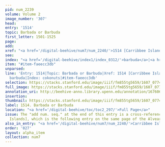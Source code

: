 ```yaml
---
pid: num_2239
volume: Volume 2
image_number: '307'
head:
entry: '1514'
topic: Barbada or Barbuda
first_letter: 1501-1525
page:
add:
xref: "<a href='/digital-beehive/num7/num_2240/'>1514 [Carribbee Islands]</a>"
see:
index: "<a href='/digital-beehive/index1/index_0312/'>barbuda</a>|<a href='/digital-beehive/index1/index_0745/'>cokonuts</a>"
item: "#item-faeecc3db"
unparsed:
line: 'Entry: 1514|Topic: Barbada or Barbuda|Xref: 1514 [Carribbee Islands]|Index:
  barbuda|Index: cokonuts|#item-faeecc3db'
selection: https://stacks.stanford.edu/image/iiif/fm855tg5659/1607_0774/390,3265,2854,444/full/0/default.jpg
full_image: https://stacks.stanford.edu/image/iiif/fm855tg5659/1607_0774/full/full/0/default.jpg
annotation_uri: http://beehive-anno.library.upenn.edu/annotation/1676063412577
insertion:
thumbnail: https://stacks.stanford.edu/image/iiif/fm855tg5659/1607_0774/390,3265,600,180/250,/0/default.jpg
label: 1514. Barbada or Barbuda
location: "<a href='/digital-beehive/toc/toc2_297/'>Full Page</a>"
issue: The "add num. seq." at the end of this entry is a cross-reference to 1514 [Carribbee
  Islands], which is the following entry on the same page of the Alvearium.
also_in_entry: "<a href='/digital-beehive/num7/num_2240/'>Carribbee Islands</a>"
order: '027'
layout: alpha_item
collection: num7
---
```


